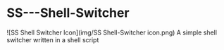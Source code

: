 # SS---Shell-Switcher
![SS Shell Switcher Icon](img/SS Shell-Switcher icon.png)
A simple shell switcher written in a shell script
